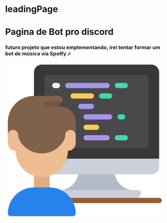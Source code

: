 # leadingPage

# Pagina de Bot pro discord

### futuro projeto que estou emplementando, irei tentar formar um bot de música via Spotfy 🎶

<img src="img/programador.png" alt="Bot-Discord-img">

